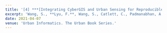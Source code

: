 ```yaml
---
title: '[4] ***[Integrating CyberGIS and Urban Sensing for Reproducible Streaming Analytics](https://link.springer.com/chapter/10.1007/978-981-15-8983-6_36)***'
excerpt: 'Wang, S., **Lyu, F.**, Wang, S., Catlett, C., Padmanabhan, A., Soltani, K. (2021). Integrating CyberGIS and Urban Sensing for Reproducible Streaming Analytics. *In: Shi, W., Goodchild, M.F., Batty, M., Kwan, MP., Zhang, A. (eds) Urban Informatics.* The Urban Book Series. Springer, Singapore.'
date: 2021-04-07
venue: 'Urban Informatics. The Urban Book Series.'
---
```

